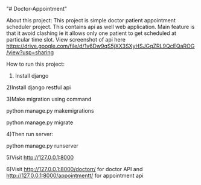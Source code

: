 "# Doctor-Appointment" 

About this project:
This project is simple doctor patient appointment scheduler project. This contains api as well web application.
Main feature is that it avoid clashing ie it allows only one patient to get scheduled at particular time slot.
View screenshot of api here https://drive.google.com/file/d/1v6Dw9qS5jXX3SXyHSJGqZRL9QcEQaROG/view?usp=sharing

How to run this project:
1) Install django

2)Install django restful api

3)Make migration using command 

 python manage.py makemigrations
 
 python manage.py migrate
 
4)Then run server:

python manage.py runserver

5)Visit http://127.0.0.1:8000

6)Visit http://127.0.0.1:8000/doctorr/ for doctor API and http://127.0.0.1:8000/appointmentt/ for appointment api
